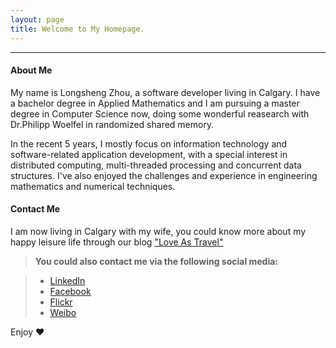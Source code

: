 ```yaml
---
layout: page
title: Welcome to My Homepage. 
---
```


-------------------

#### <i class="icon-pencil"></i> About Me

My name is Longsheng Zhou, a software developer living in Calgary.  I have a bachelor degree in Applied Mathematics and I am pursuing a master degree in Computer Science now, doing some wonderful reasearch with Dr.Philipp Woelfel in randomized shared memory.

In the recent 5 years, I mostly focus on information technology and software-related application development, with a special interest in distributed computing, multi-threaded processing and concurrent data structures. I've also enjoyed the challenges and experience in engineering mathematics and numerical techniques.

#### <i class="icon-pencil"></i> Contact Me

I am now living in Calgary with my wife, you could know more about my happy leisure life through our blog ["Love As Travel"](http://loveastravel.github.io/about/)

> **You could also contact me via the following social media:**

> - [LinkedIn](https://ca.linkedin.com/in/longshengzhou)
> - [Facebook](https://www.facebook.com/longsheng.zhou)
> - [Flickr](https://www.flickr.com/photos/lszhou)
> - [Weibo](http://www.weibo.com/2614496813/profile?rightmod=1&wvr=6&mod=personinfo)

Enjoy ♥
